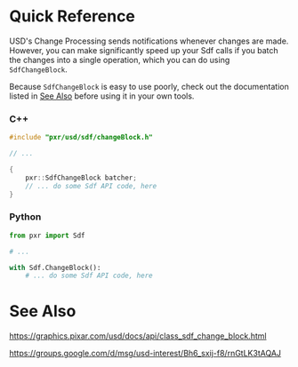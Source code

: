 # Quick Reference

USD's Change Processing sends notifications whenever changes are made.
However, you can make significantly speed up your Sdf calls if you
batch the changes into a single operation, which you can do using
`SdfChangeBlock`.

Because `SdfChangeBlock` is easy to use poorly, check out the
documentation listed in [See Also](See-Also) before using it in your own
tools.


### C++

```cpp
#include "pxr/usd/sdf/changeBlock.h"

// ...

{
    pxr::SdfChangeBlock batcher;
    // ... do some Sdf API code, here
}
```


### Python

```python
from pxr import Sdf

# ...

with Sdf.ChangeBlock():
    # ... do some Sdf API code, here
```


# See Also
https://graphics.pixar.com/usd/docs/api/class_sdf_change_block.html

https://groups.google.com/d/msg/usd-interest/Bh6_sxij-f8/rnGtLK3tAQAJ
